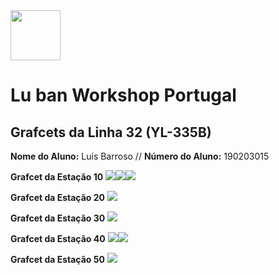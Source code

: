<img src="https://github.com/LMigu3liPT/Testes_MB/blob/main/newfolder/imagens/logo_luban_transparent.png" width="80" />    

# Lu ban Workshop Portugal

## Grafcets da Linha 32 (YL-335B)

<p>
  <strong>Nome do Aluno:</strong> Luis Barroso // <strong>Número do Aluno:</strong> 190203015
</p>


**Grafcet da Estação 10**
![](./19PLC-1.png)![](./19PLC-2.png)![](./19PLC-3.png)

**Grafcet da Estação 20**
![](./29PLC-1.png)

**Grafcet da Estação 30**
![](./39PLC-1.png)

**Grafcet da Estação 40**
![](./49PLC-1.png)![](./49PLC-2.png)

**Grafcet da Estação 50**
![](./59PLC-1.png)
